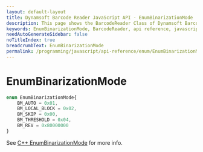 ```yaml
---
layout: default-layout
title: Dynamsoft Barcode Reader JavaScript API - EnumBinarizationMode
description: This page shows the BarcodeReader Class of Dynamsoft Barcode Reader JavaScript SDK.
keywords: EnumBinarizationMode, BarcodeReader, api reference, javascript, js
needAutoGenerateSidebar: false
noTitleIndex: true
breadcrumbText: EnumBinarizationMode
permalink: /programming/javascript/api-reference/enum/EnumBinarizationMode.html
---
```



# EnumBinarizationMode

```ts
enum EnumBinarizationMode{
    BM_AUTO = 0x01, 
    BM_LOCAL_BLOCK = 0x02, 
    BM_SKIP = 0x00,
    BM_THRESHOLD = 0x04,
    BM_REV = 0x80000000
}
```

See [C++ EnumBinarizationMode](https://www.dynamsoft.com/barcode-reader/parameters/enum/parameter-mode-enums.html?ver=latest#binarizationmode) for more info.
